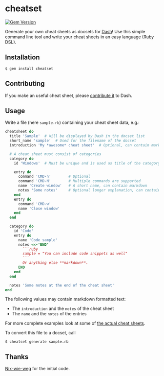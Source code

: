 # cheatset

[![Gem Version](https://badge.fury.io/rb/cheatset.png)](http://badge.fury.io/rb/cheatset)

Generate your own cheat sheets as docsets for [Dash](http://kapeli.com/dash)!
Use this simple command line tool and write your cheat sheets in an easy
language (Ruby DSL).

## Installation

    $ gem install cheatset

## Contributing

If you make an useful cheat sheet, please [contribute it](https://github.com/Kapeli/cheatsheets#readme) to Dash.

## Usage

Write a file (here `sample.rb`) containing your cheat sheet data, e.g.:

```ruby
cheatsheet do
  title 'Sample'  # Will be displayed by Dash in the docset list
  short_name 'sample'  # Used for the filename of the docset
  introduction 'My *awesome* cheat sheet'  # Optional, can contain markdown and multiple lines

  # A cheat sheet must consist of categories
  category do
    id 'Windows'  # Must be unique and is used as title of the category

    entry do
      command 'CMD-n'        # Optional
      command 'CMD-N'        # Multiple commands are supported
      name 'Create window'   # A short name, can contain markdown
      notes 'Some notes'     # Optional longer explanation, can contain markdown
    end
    entry do
      command 'CMD-w'
      name 'Close window'
    end
  end

  category do
    id 'Code'
    entry do
      name 'Code sample'
      notes <<-'END'
        ```ruby
        sample = "You can include code snippets as well"
        ```
        Or anything else **markdown**.
      END
    end
  end

  notes 'Some notes at the end of the cheat sheet'
end
```
The following values may contain markdown formatted text:

* The `introduction` and the `notes` of the cheat sheet
* The `name` and the `notes` of the entries

For more complete examples look at some of
[the actual cheat sheets](https://github.com/Kapeli/cheatsheets).

To convert this file to a docset, call

    $ cheatset generate sample.rb

## Thanks

[Nix-wie-weg](https://github.com/Nix-wie-weg/dasheets) for the initial code.
